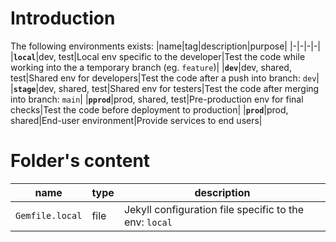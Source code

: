 [//]: #(Reference)
[prj_deployed_ep]: https://abelgacem.github.io/project/
[url_jekyll]:      https://jekyllrb.com
[url_githubpages]: https://pages.github.com
[doc_contribute]:  ./CONTRIBUTING
[doc_changelog]:  ./CHANGELOG


# Introduction

The following environments exists:
|name|tag|description|purpose|
|-|-|-|-|
|**`local`**|dev, test|Local env specific to the developer|Test the code while working into the a temporary branch (eg. `feature`)|
|**`dev`**|dev, shared, test|Shared env for developers|Test the code after a push into branch: `dev`|
|**`stage`**|dev, shared, test|Shared env for testers|Test the code after merging into branch: `main`|
|**`pprod`**|prod, shared, test|Pre-production env for final checks|Test the code before deployment to production|
|**`prod`**|prod, shared|End-user environment|Provide services to end users|

# Folder's content
|name|type|description|
|-|-|-|
|`Gemfile.local`|file|Jekyll configuration file specific to the env: `local`|
